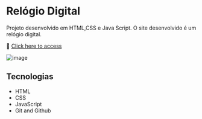 # Relógio Digital

Projeto desenvolvido em HTML,CSS e Java Script. O site desenvolvido é um relógio digital.

🔗 [Click here to access](https://drewneres.github.io/relogio_digital/)


![image](https://github.com/drewneres/relogio/assets/71440544/335c3711-0d44-463c-b64b-4ec4a67cdd11)


## Tecnologias

- HTML
- CSS
- JavaScript
- Git and Github
